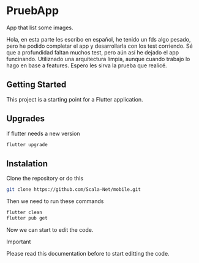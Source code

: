 # PruebApp

App that list some images.

Hola, en esta parte les escribo en español, he tenido un fds algo pesado, pero he podido completar el app y desarrollarla con los test corriendo. Sé que a profundidad faltan muchos test, pero aún así he dejado el app funcinando. Utiliznado una arquitectura limpia, aunque cuando trabajo lo hago en base a features. Espero les sirva la prueba que realicé.

## Getting Started

This project is a starting point for a Flutter application.

## Upgrades

if flutter needs a new version

```bash
flutter upgrade
```

## Instalation

Clone the repository or do this

```bash
git clone https://github.com/Scala-Net/mobile.git
```

Then we need to run these commands

```bash
flutter clean
flutter pub get
```

Now we can start to edit the code.

> [!IMPORTANT]
> Please read this documentation before to start editting the code.